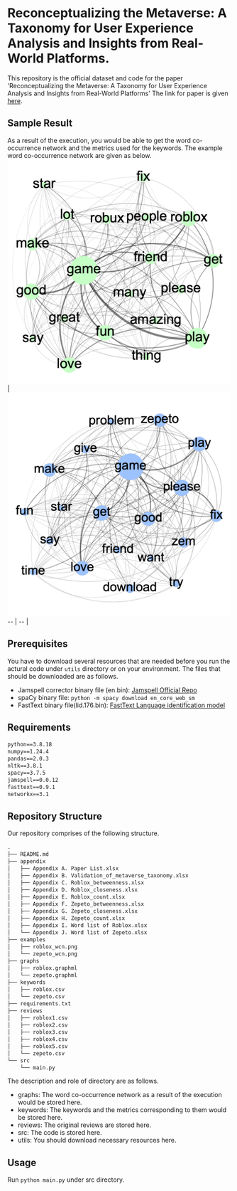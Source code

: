 # Reconceptualizing the Metaverse: A Taxonomy for User Experience Analysis and Insights from Real-World Platforms.

This repository is the official dataset and code for the paper 'Reconceptualizing the Metaverse: A Taxonomy for User Experience Analysis and Insights from Real-World Platforms' The link for paper is given [here](https://sites.google.com/view/dxlab/).

## Sample Result
As a result of the execution, you would be able to get the word co-occurrence network and the metrics used for the keywords. The example word co-occurrence network are given as below.
![Roblox](./examples/roblox_wcn.png) | ![Zepeto](./examples/zepeto_wcn.png)
-- | -- |

## Prerequisites
You have to download several resources that are needed before you run the actural code under `utils` directory or on your environment. The files that should be downloaded are as follows.

- Jamspell corrector binary file (en.bin): [Jamspell Official Repo](https://github.com/bakwc/JamSpell)
- spaCy binary file: `python -m spacy download en_core_web_sm`
- FastText binary file(lid.176.bin): [FastText Language identification model](https://fasttext.cc/docs/en/language-identification.html)

## Requirements
```shell
python==3.8.18
numpy==1.24.4
pandas==2.0.3
nltk==3.8.1
spacy==3.7.5
jamspell==0.0.12
fasttext==0.9.1
networkx==3.1
```

## Repository Structure

Our repository comprises of the following structure.

```shell
.
├── README.md
├── appendix
│   ├── Appendix A. Paper List.xlsx
│   ├── Appendix B. Validation_of_metaverse_taxonomy.xlsx
│   ├── Appendix C. Roblox_betweenness.xlsx
│   ├── Appendix D. Roblox_closeness.xlsx
│   ├── Appendix E. Roblox_count.xlsx
│   ├── Appendix F. Zepeto_betweenness.xlsx
│   ├── Appendix G. Zepeto_closeness.xlsx
│   ├── Appendix H. Zepeto_count.xlsx
│   ├── Appendix I. Word list of Roblox.xlsx
│   └── Appendix J. Word list of Zepeto.xlsx
├── examples
│   ├── roblox_wcn.png
│   └── zepeto_wcn.png
├── graphs
│   ├── roblox.graphml
│   └── zepeto.graphml
├── keywords
│   ├── roblox.csv
│   └── zepeto.csv
├── requirements.txt
├── reviews
│   ├── roblox1.csv
│   ├── roblox2.csv
│   ├── roblox3.csv
│   ├── roblox4.csv
│   ├── roblox5.csv
│   └── zepeto.csv
└── src
    └── main.py
```

The description and role of directory are as follows.
- graphs: The word co-occurrence network as a result of the execution would be stored here.
- keywords: The keywords and the metrics corresponding to them would be stored here.
- reviews: The original reviews are stored here.
- src: The code is stored here.
- utils: You should download necessary resources here.

## Usage
Run `python main.py` under src directory.